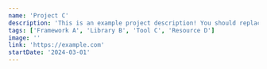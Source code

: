 ```yaml
---
name: 'Project C'
description: 'This is an example project description! You should replace this with a description of your own project.'
tags: ['Framework A', 'Library B', 'Tool C', 'Resource D']
image: ''
link: 'https://example.com'
startDate: '2024-03-01'
---
```

